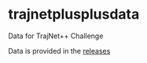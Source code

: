 # trajnetplusplusdata
Data for TrajNet++ Challenge

Data is provided in the [releases](https://github.com/vita-epfl/trajnetplusplusdata/releases)
